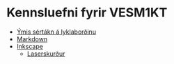 # Kennsluefni fyrir VESM1KT

- [Ýmis sértákn á lyklaborðinu](./lyklabordid.md)
- [Markdown](./markdown.md)
- [Inkscape](./inkscape.md)
    - [Laserskurður](./laserskurdur.md)
